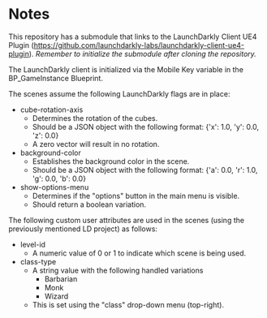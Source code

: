 # Notes
This repository has a submodule that links to the LaunchDarkly Client UE4 Plugin (https://github.com/launchdarkly-labs/launchdarkly-client-ue4-plugin). *Remember to initialize the submodule after cloning the repository.*

The LaunchDarkly client is initialized via the Mobile Key variable in the BP_GameInstance Blueprint.

The scenes assume the following LaunchDarkly flags are in place:
* cube-rotation-axis
  * Determines the rotation of the cubes.
  * Should be a JSON object with the following format: {'x': 1.0, 'y': 0.0, 'z': 0.0}
  * A zero vector will result in no rotation.
* background-color
  * Establishes the background color in the scene.
  * Should be a JSON object with the following format: {'a': 0.0, 'r': 1.0, 'g': 0.0, 'b': 0.0}
* show-options-menu
  * Determines if the "options" button in the main menu is visible.
  * Should return a boolean variation.

The following custom user attributes are used in the scenes (using the previously mentioned LD project) as follows:
* level-id
  * A numeric value of 0 or 1 to indicate which scene is being used.
* class-type
  * A string value with the following handled variations
    * Barbarian
    * Monk
    * Wizard
  * This is set using the "class" drop-down menu (top-right).